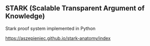 ## STARK (Scalable Transparent Argument of Knowledge)
Stark proof system implemented in Python

https://aszepieniec.github.io/stark-anatomy/index
